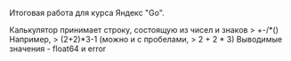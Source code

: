 Итоговая работа для курса Яндекс "Go".

Калькулятор принимает строку, состоящую из чисел и знаков > +-/*()
Например, > (2+2)*3-1 (можно и с пробелами, > 2 + 2 * 3)
Выводимые значения - float64 и error
